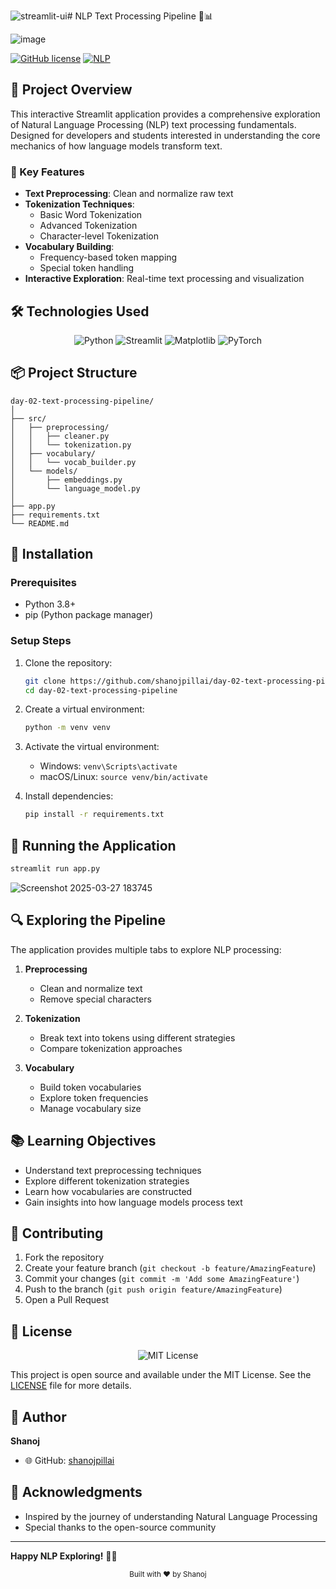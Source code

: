 ![streamlit-ui](https://github.com/user-attachments/assets/39cb944d-790a-4b85-ae83-2a83d747e820)# NLP Text Processing Pipeline 🧠📊

![image](https://github.com/user-attachments/assets/fb28151e-c117-407a-ba0d-771e22fe93fe)


[![GitHub license](https://img.shields.io/badge/license-MIT-blue.svg)](https://github.com/shanojpillai/day-02-text-processing-pipeline/blob/main/LICENSE)
[![NLP](https://img.shields.io/badge/NLP-Text%20Processing-green.svg)]()

## 📘 Project Overview

This interactive Streamlit application provides a comprehensive exploration of Natural Language Processing (NLP) text processing fundamentals. Designed for developers and students interested in understanding the core mechanics of how language models transform text.

### 🌟 Key Features

- **Text Preprocessing**: Clean and normalize raw text
- **Tokenization Techniques**: 
  - Basic Word Tokenization
  - Advanced Tokenization
  - Character-level Tokenization
- **Vocabulary Building**: 
  - Frequency-based token mapping
  - Special token handling
- **Interactive Exploration**: Real-time text processing and visualization

## 🛠 Technologies Used

<div align="center">
    <img src="https://img.shields.io/badge/Python-3776AB?style=for-the-badge&logo=python&logoColor=white" alt="Python"/>
    <img src="https://img.shields.io/badge/Streamlit-FF4B4B?style=for-the-badge&logo=Streamlit&logoColor=white" alt="Streamlit"/>
    <img src="https://img.shields.io/badge/Matplotlib-11557c?style=for-the-badge&logo=python&logoColor=white" alt="Matplotlib"/>
    <img src="https://img.shields.io/badge/PyTorch-EE4C2C?style=for-the-badge&logo=PyTorch&logoColor=white" alt="PyTorch"/>
</div>

## 📦 Project Structure

```
day-02-text-processing-pipeline/
│
├── src/
│   ├── preprocessing/
│   │   ├── cleaner.py
│   │   └── tokenization.py
│   ├── vocabulary/
│   │   └── vocab_builder.py
│   └── models/
│       ├── embeddings.py
│       └── language_model.py
│
├── app.py
├── requirements.txt
└── README.md
```

## 🔧 Installation

### Prerequisites
- Python 3.8+
- pip (Python package manager)

### Setup Steps

1. Clone the repository:
   ```bash
   git clone https://github.com/shanojpillai/day-02-text-processing-pipeline.git
   cd day-02-text-processing-pipeline
   ```

2. Create a virtual environment:
   ```bash
   python -m venv venv
   ```

3. Activate the virtual environment:
   - Windows: `venv\Scripts\activate`
   - macOS/Linux: `source venv/bin/activate`

4. Install dependencies:
   ```bash
   pip install -r requirements.txt
   ```

## 🚀 Running the Application

```bash
streamlit run app.py
```
![Screenshot 2025-03-27 183745](https://github.com/user-attachments/assets/75bc449b-49a4-4bd8-a534-6c305db273a8)

## 🔍 Exploring the Pipeline

The application provides multiple tabs to explore NLP processing:

1. **Preprocessing**
   - Clean and normalize text
   - Remove special characters

2. **Tokenization**
   - Break text into tokens using different strategies
   - Compare tokenization approaches

3. **Vocabulary**
   - Build token vocabularies
   - Explore token frequencies
   - Manage vocabulary size

## 📚 Learning Objectives

- Understand text preprocessing techniques
- Explore different tokenization strategies
- Learn how vocabularies are constructed
- Gain insights into how language models process text

## 🤝 Contributing

1. Fork the repository
2. Create your feature branch (`git checkout -b feature/AmazingFeature`)
3. Commit your changes (`git commit -m 'Add some AmazingFeature'`)
4. Push to the branch (`git push origin feature/AmazingFeature`)
5. Open a Pull Request

## 📄 License

<div align="center">
    <img src="https://img.shields.io/badge/License-MIT-yellow.svg?style=for-the-badge" alt="MIT License"/>
</div>

This project is open source and available under the MIT License. See the [LICENSE](LICENSE) file for more details.

## 👤 Author

**Shanoj**
- 🌐 GitHub: [shanojpillai](https://github.com/shanojpillai)

## 🙏 Acknowledgments

- Inspired by the journey of understanding Natural Language Processing
- Special thanks to the open-source community

---

**Happy NLP Exploring!** 🎉🧠

<div align="center">
    <sub>Built with ❤️ by Shanoj</sub>
</div>

